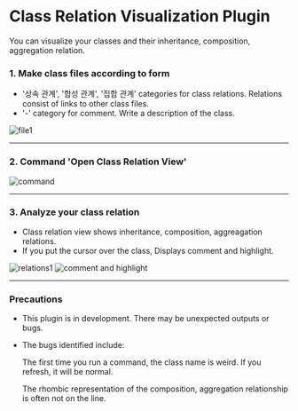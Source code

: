 # Class Relation Visualization Plugin

You can visualize your classes and their inheritance, composition, aggregation relation.

### 1. Make class files according to form
- '상속 관계', '합성 관계', '집합 관계' categories for class relations. Relations consist of links to other class files.
- '-' category for comment. Write a description of the class.

![file1](https://github.com/user-attachments/assets/8e94be1a-d32f-41a2-be34-5f9de1e6ed44)

---

### 2. Command 'Open Class Relation View'

![command](https://github.com/user-attachments/assets/98eef658-fbbd-4694-bf29-582c5c2b95a1)

---

### 3. Analyze your class relation
- Class relation view shows inheritance, composition, aggreagation relations.
- If you put the cursor over the class, Displays comment and highlight.

![relations1](https://github.com/user-attachments/assets/2cdf7592-ac50-477d-a7a1-015f21ac8c2d)
![comment and highlight](https://github.com/user-attachments/assets/08ce3b7b-ff95-4c06-8a85-9d93a046e016)

---

### Precautions
- This plugin is in development. There may be unexpected outputs or bugs.
- The bugs identified include:

	The first time you run a command, the class name is weird. If you refresh, it will be normal.

	The rhombic representation of the composition, aggregation relationship is often not on the line.
